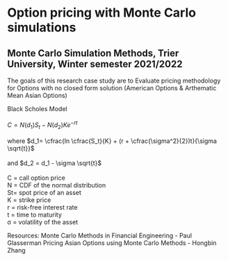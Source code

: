# Option pricing with Monte Carlo simulations
## Monte Carlo Simulation Methods, Trier University, Winter semester 2021/2022

The goals of this research case study are to Evaluate pricing methodology for Options with no closed form solution (American Options & Arthematic Mean Asian Options)


Black Scholes Model<br><br>
$C= N(d_1)S_t - N(d_2) Ke^{-rt}$<br><br>
where $d_1= \cfrac{ln \cfrac{S_t}{K} + (r + \cfrac{\sigma^2}{2})t}{\sigma \sqrt{t}}$<br><br>
and $d_2 = d_1 - \sigma \sqrt{t}$<br><br>
C = call option price<br>
N = CDF of the normal distribution<br>
St= spot price of an asset<br>
K = strike price<br>
r = risk-free interest rate<br>
t = time to maturity<br>
σ = volatility of the asset

Resources:
Monte Carlo Methods in Financial Engineering - Paul Glasserman
Pricing Asian Options using Monte Carlo Methods - Hongbin Zhang
